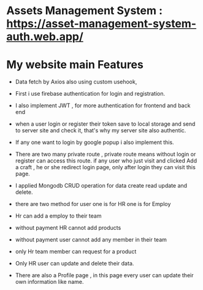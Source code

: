 
# Assets Management System : https://asset-management-system-auth.web.app/

# My website main Features

- Data fetch by Axios also using custom usehook,

- First i use firebase authentication for login and registration.

- I also implement JWT , for more authentication for frontend and back end

- when a user login or register their token save to
  local storage and send to server site and check it, that's why my server site also authentic.

- If any one want to login by google popup i also implement this.

- There are two many private route , private route means without login or register can access this route. if any user who just visit and clicked Add a craft , he or she redirect login page, only after login they can visit this page.

- I applied Mongodb CRUD operation for data create read update and delete.

- there are two method for user one is for HR one is for Employ

- Hr can add a employ to their team

- without payment HR cannot add products

- without payment user cannot add any member in their team

- only Hr team member can request for a product

- Only HR user can update and delete their data.

- There are also a Profile page , in this page every user can update their own information like name.
